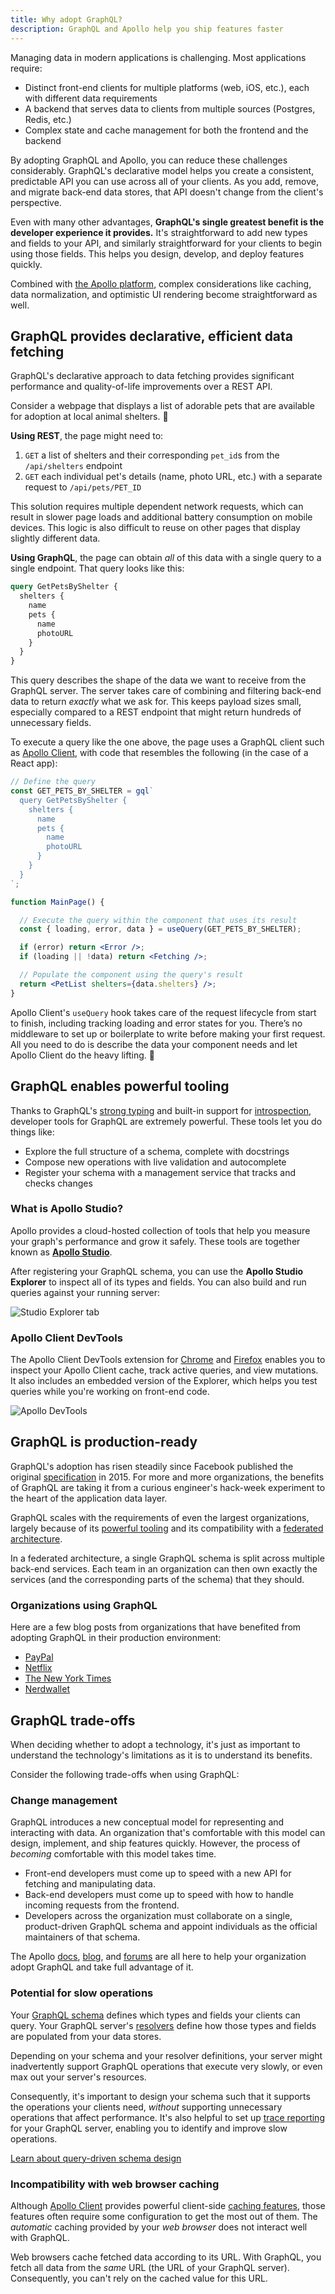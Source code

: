 ```yaml
---
title: Why adopt GraphQL?
description: GraphQL and Apollo help you ship features faster
---
```


Managing data in modern applications is challenging. Most applications require:

- Distinct front-end clients for multiple platforms (web, iOS, etc.), each with different data requirements
- A backend that serves data to clients from multiple sources (Postgres, Redis, etc.)
- Complex state and cache management for both the frontend and the backend

By adopting GraphQL and Apollo, you can reduce these challenges considerably. GraphQL's declarative model helps you create a consistent, predictable API you can use across all of your clients. As you add, remove, and migrate back-end data stores, that API doesn't change from the client's perspective.

Even with many other advantages, **GraphQL's single greatest benefit is the developer experience it provides.** It's straightforward to add new types and fields to your API, and similarly straightforward for your clients to begin using those fields. This helps you design, develop, and deploy features quickly.

Combined with [the Apollo platform](./platform/), complex considerations like caching, data normalization, and optimistic UI rendering become straightforward as well.

## GraphQL provides declarative, efficient data fetching

GraphQL's declarative approach to data fetching provides significant performance and quality-of-life improvements over a REST API.

Consider a webpage that displays a list of adorable pets that are available for adoption at local animal shelters. 🐶

**Using REST**, the page might need to:

1. `GET` a list of shelters and their corresponding `pet_id`s from the `/api/shelters` endpoint
2. `GET` each individual pet's details (name, photo URL, etc.) with a separate request to `/api/pets/PET_ID`

This solution requires multiple dependent network requests, which can result in slower page loads and additional battery consumption on mobile devices. This logic is also difficult to reuse on other pages that display slightly different data.

**Using GraphQL**, the page can obtain _all_ of this data with a single query to a single endpoint. That query looks like this:

```graphql
query GetPetsByShelter {
  shelters {
    name
    pets {
      name
      photoURL
    }
  }
}
```

This query describes the shape of the data we want to receive from the GraphQL server. The server takes care of combining and filtering back-end data to return _exactly_ what we ask for. This keeps payload sizes small, especially compared to a REST endpoint that might return hundreds of unnecessary fields.

To execute a query like the one above, the page uses a GraphQL client such as [Apollo Client](https://www.apollographql.com/docs/react/), with code that resembles the following (in the case of a React app):

```jsx title="mainpage.jsx"
// Define the query
const GET_PETS_BY_SHELTER = gql`
  query GetPetsByShelter {
    shelters {
      name
      pets {
        name
        photoURL
      }
    }
  }
`;

function MainPage() {

  // Execute the query within the component that uses its result
  const { loading, error, data } = useQuery(GET_PETS_BY_SHELTER);

  if (error) return <Error />;
  if (loading || !data) return <Fetching />;

  // Populate the component using the query's result
  return <PetList shelters={data.shelters} />;
}
```

Apollo Client's `useQuery` hook takes care of the request lifecycle from start to finish, including tracking loading and error states for you. There’s no middleware to set up or boilerplate to write before making your first request. All you need to do is describe the data your component needs and let Apollo Client do the heavy lifting. 💪

## GraphQL enables powerful tooling

Thanks to GraphQL's [strong typing](https://graphql.org/learn/schema) and built-in support for [introspection](https://graphql.org/learn/introspection/), developer tools for GraphQL are extremely powerful. These tools let you do things like:

- Explore the full structure of a schema, complete with docstrings
- Compose new operations with live validation and autocomplete
- Register your schema with a management service that tracks and checks changes

### What is Apollo Studio?

Apollo provides a cloud-hosted collection of tools that help you measure your graph's performance and grow it safely. These tools are together known as [**Apollo Studio**](https://www.apollographql.com/docs/studio/).

After registering your GraphQL schema, you can use the **Apollo Studio Explorer** to inspect all of its types and fields. You can also build and run queries against your running server:

<img src="../img/explorer-tab.jpg" alt="Studio Explorer tab" class="screenshot" />

### Apollo Client DevTools

The Apollo Client DevTools extension for [Chrome](https://chrome.google.com/webstore/detail/apollo-client-developer-t/jdkknkkbebbapilgoeccciglkfbmbnfm) and [Firefox](https://addons.mozilla.org/en-US/firefox/addon/apollo-developer-tools/) enables you to inspect your Apollo Client cache, track active queries, and view mutations. It also includes an embedded version of the Explorer, which helps you test queries while you're working on front-end code.

<img src="../img/explorer-devtools.jpg" alt="Apollo DevTools" class="screenshot" />

## GraphQL is production-ready

GraphQL's adoption has risen steadily since Facebook published the original [specification](https://spec.graphql.org/) in 2015. For more and more organizations, the benefits of GraphQL are taking it from a curious engineer's hack-week experiment to the heart of the application data layer.

GraphQL scales with the requirements of even the largest organizations, largely because of its [powerful tooling](#graphql-enables-powerful-tooling) and its compatibility with a [federated architecture](https://www.apollographql.com/docs/federation/).

In a federated architecture, a single GraphQL schema is split across multiple back-end services. Each team in an organization can then own exactly the services (and the corresponding parts of the schema) that they should.

### Organizations using GraphQL

Here are a few blog posts from organizations that have benefited from adopting GraphQL in their production environment:

- [PayPal](https://medium.com/paypal-engineering/scaling-graphql-at-paypal-b5b5ac098810)
- [Netflix](https://netflixtechblog.com/how-netflix-scales-its-api-with-graphql-federation-part-1-ae3557c187e2)
- [The New York Times](https://open.nytimes.com/the-new-york-times-now-on-apollo-b9a78a5038c)
- [Nerdwallet](https://www.nerdwallet.com/blog/engineering/getting-started-with-graphql-and-apollo-part-1/)

## GraphQL trade-offs

When deciding whether to adopt a technology, it's just as important to understand the technology's limitations as it is to understand its benefits.

Consider the following trade-offs when using GraphQL:

### Change management

GraphQL introduces a new conceptual model for representing and interacting with data. An organization that's comfortable with this model can design, implement, and ship features quickly. However, the process of _becoming_ comfortable with this model takes time.

- Front-end developers must come up to speed with a new API for fetching and manipulating data.
- Back-end developers must come up to speed with how to handle incoming requests from the frontend.
- Developers across the organization must collaborate on a single, product-driven GraphQL schema and appoint individuals as the official maintainers of that schema.

The Apollo [docs](https://www.apollographql.com/docs/), [blog](https://www.apollographql.com/blog/), and [forums](https://community.apollographql.com) are all here to help your organization adopt GraphQL and take full advantage of it.

### Potential for slow operations

Your [GraphQL schema](https://www.apollographql.com/docs/apollo-server/schema/schema/) defines which types and fields your clients can query. Your GraphQL server's [resolvers](https://www.apollographql.com/docs/apollo-server/data/resolvers/) define how those types and fields are populated from your data stores.

Depending on your schema and your resolver definitions, your server might inadvertently support GraphQL operations that execute very slowly, or even max out your server's resources.

Consequently, it's important to design your schema such that it supports the operations your clients need, _without_ supporting unnecessary operations that affect performance. It's also helpful to set up [trace reporting](https://www.apollographql.com/docs/studio/setup-analytics/) for your GraphQL server, enabling you to identify and improve slow operations.

[Learn about query-driven schema design](https://www.apollographql.com/docs/apollo-server/schema/schema/#query-driven-schema-design)

### Incompatibility with web browser caching

Although [Apollo Client](https://www.apollographql.com/docs/react/) provides powerful client-side [caching features](https://www.apollographql.com/docs/react/caching/cache-configuration/), those features often require some configuration to get the most out of them. The _automatic_ caching provided by your _web browser_ does not interact well with GraphQL.

Web browsers cache fetched data according to its URL. With GraphQL, you fetch all data from the _same_ URL (the URL of your GraphQL server). Consequently, you can't rely on the cached value for this URL.
